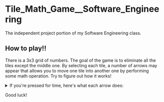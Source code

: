 # Tile_Math_Game__Software_Engineering
The independent project portion of my Software Engineering class.

## How to play!!
There is a 3x3 grid of numbers. The goal of the game is to eliminate all the tiles except the middle one. By selecting each tile, a number of arrows may appear that allows you to move one tile into another one by performing some math operation. Try to figure out how it works!

<details> 
  <summary>If you're pressed for time, here's what each arrow does: </summary>
 - Moving right adds the numbers
 - Moving left subtracts the selected tile from the left tile, only works if result is positive
 - Moving down divides bottom tile by selected tile, only works if result is whole number
 - Moving up multiplies the two numbers
</details>


Good luck!
